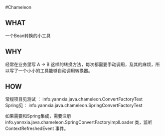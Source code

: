 #Chameleon

## WHAT
一个Bean转换的小工具


## WHY
经常在业务里写 A -> B 这样的转换方法，每次都需要手动调用，及其的麻烦，所以写了一个小小的工具能够自动调用转换器。


## HOW
常规项目见测试 ： info.yannxia.java.chameleon.ConvertFactoryTest   
Spring见： info.yannxia.java.chameleon.SpringConvertFactoryTest   


如果需要和Spring集成，需要注册 info.yannxia.java.chameleon.SpringConvertFactoryImplLoader 类，监听ContextRefreshedEvent 事件。